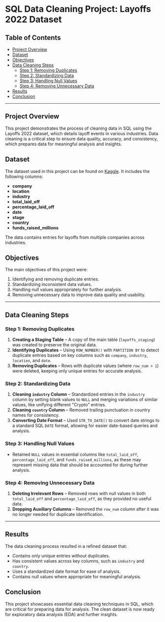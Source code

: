 # SQL Data Cleaning Project: Layoffs 2022 Dataset

## Table of Contents
- [Project Overview](#project-overview)
- [Dataset](#dataset)
- [Objectives](#objectives)
- [Data Cleaning Steps](#data-cleaning-steps)
  - [Step 1: Removing Duplicates](#step-1-removing-duplicates)
  - [Step 2: Standardizing Data](#step-2-standardizing-data)
  - [Step 3: Handling Null Values](#step-3-handling-null-values)
  - [Step 4: Removing Unnecessary Data](#step-4-removing-unnecessary-data)
- [Results](#results)
- [Conclusion](#conclusion)

---

## Project Overview

This project demonstrates the process of cleaning data in SQL using the Layoffs 2022 dataset, which details layoff events in various industries. Data cleaning is a critical step to ensure data quality, accuracy, and consistency, which prepares data for meaningful analysis and insights.

## Dataset

The dataset used in this project can be found on [Kaggle](https://www.kaggle.com/datasets/swaptr/layoffs-2022). It includes the following columns:
- **company**
- **location**
- **industry**
- **total_laid_off**
- **percentage_laid_off**
- **date**
- **stage**
- **country**
- **funds_raised_millions**

The data contains entries for layoffs from multiple companies across industries.

## Objectives

The main objectives of this project were:
1. Identifying and removing duplicate entries.
2. Standardizing inconsistent data values.
3. Handling null values appropriately for further analysis.
4. Removing unnecessary data to improve data quality and usability.

---

## Data Cleaning Steps

### Step 1: Removing Duplicates
1. **Creating a Staging Table** – A copy of the main table (`layoffs_staging`) was created to preserve the original data.
2. **Identifying Duplicates** – Using `ROW_NUMBER()` with `PARTITION BY` to detect duplicate entries based on key columns such as `company`, `industry`, `location`, and `date`.
3. **Removing Duplicates** – Rows with duplicate values (where `row_num > 1`) were deleted, keeping only unique entries for accurate analysis.

### Step 2: Standardizing Data
1. **Cleaning `industry` Column** – Standardized entries in the `industry` column by setting blank values to `NULL` and merging variations of similar values, like unifying different "Crypto" entries.
2. **Cleaning `country` Column** – Removed trailing punctuation in country names for consistency.
3. **Converting Date Format** – Used `STR_TO_DATE()` to convert date strings to a standard SQL `DATE` format, allowing for easier date-based queries and analysis.

### Step 3: Handling Null Values
- Retained `NULL` values in essential columns like `total_laid_off`, `percentage_laid_off`, and `funds_raised_millions`, as these may represent missing data that should be accounted for during further analysis.

### Step 4: Removing Unnecessary Data
1. **Deleting Irrelevant Rows** – Removed rows with null values in both `total_laid_off` and `percentage_laid_off`, as they provided no useful data.
2. **Dropping Auxiliary Columns** – Removed the `row_num` column after it was no longer needed for duplicate identification.

---

## Results

The data cleaning process resulted in a refined dataset that:
- Contains only unique entries without duplicates.
- Has consistent values across key columns, such as `industry` and `country`.
- Uses a standardized date format for ease of analysis.
- Contains null values where appropriate for meaningful analysis.

## Conclusion

This project showcases essential data cleaning techniques in SQL, which are critical for preparing data for analysis. The clean dataset is now ready for exploratory data analysis (EDA) and further insights.

